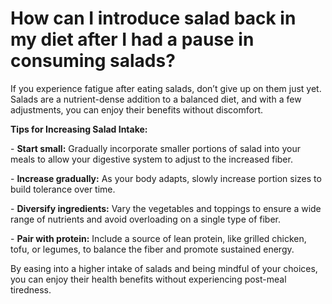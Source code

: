 # How can I introduce salad back in my diet after I had a pause in consuming salads?

If you experience fatigue after eating salads, don’t give up on them just yet. Salads are a nutrient-dense addition to a balanced diet, and with a few adjustments, you can enjoy their benefits without discomfort.

**Tips for Increasing Salad Intake:**

\- **Start small:** Gradually incorporate smaller portions of salad into your meals to allow your digestive system to adjust to the increased fiber.

\- **Increase gradually:** As your body adapts, slowly increase portion sizes to build tolerance over time.

\- **Diversify ingredients:** Vary the vegetables and toppings to ensure a wide range of nutrients and avoid overloading on a single type of fiber.

\- **Pair with protein:** Include a source of lean protein, like grilled chicken, tofu, or legumes, to balance the fiber and promote sustained energy.

By easing into a higher intake of salads and being mindful of your choices, you can enjoy their health benefits without experiencing post-meal tiredness.